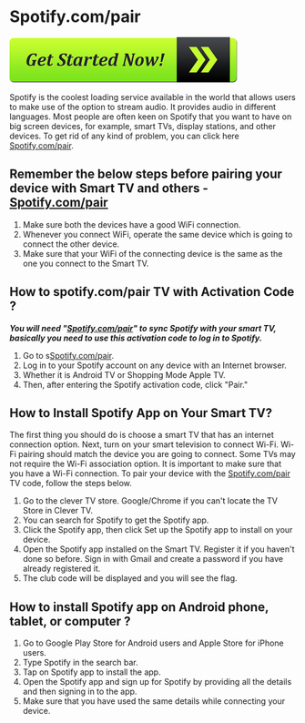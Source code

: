 # Spotify.com/pair

[![Spotify.com/pair](get-started-now-button.png)](https://github.com/Spotifycompair/)

Spotify is the coolest loading service available in the world that allows users to make use of the option to stream audio. It provides audio in different languages. Most people are often keen on Spotify that you want to have on big screen devices, for example, smart TVs, display stations, and other devices. To get rid of any kind of problem, you can click here [Spotify.com/pair](https://github.com/Spotifycompair/).

## Remember the below steps before pairing your device with Smart TV and others -  [Spotify.com/pair](https://github.com/Spotifycompair/)

1. Make sure both the devices have a good WiFi connection.
2. Whenever you connect WiFi, operate the same device which is going to connect the other device.
3. Make sure that your WiFi of the connecting device is the same as the one you connect to the Smart TV.

## How to spotify.com/pair TV with Activation Code ?

**_You will need "[Spotify.com/pair](https://github.com/Spotifycompair/)" to sync Spotify with your smart TV, basically you need to use this activation code to log in to Spotify._**

1. Go to s[Spotify.com/pair](https://github.com/Spotifycompair/).
2. Log in to your Spotify account on any device with an Internet browser.
3. Whether it is Android TV or Shopping Mode Apple TV.
4. Then, after entering the Spotify activation code, click "Pair."

## How to Install Spotify App on Your Smart TV?

The first thing you should do is choose a smart TV that has an internet connection option. Next, turn on your smart television to connect Wi-Fi. Wi-Fi pairing should match the device you are going to connect. Some TVs may not require the Wi-Fi association option. It is important to make sure that you have a Wi-Fi connection. To pair your device with the [Spotify.com/pair](https://github.com/Spotifycompair/)  TV code, follow the steps below.

1. Go to the clever TV store. Google/Chrome if you can't locate the TV Store in Clever TV.
2. You can search for Spotify to get the Spotify app.
3. Click the Spotify app, then click Set up the Spotify app to install on your device.
4. Open the Spotify app installed on the Smart TV. Register it if you haven't done so before. Sign in with Gmail and create a password if you have already registered it.
5. The club code will be displayed and you will see the flag.

## How to install Spotify app on Android phone, tablet, or computer ?

1. Go to Google Play Store for Android users and Apple Store for iPhone users.
2. Type Spotify in the search bar.
3. Tap on Spotify app to install the app.
4. Open the Spotify app and sign up for Spotify by providing all the details and then signing in to the app.
5. Make sure that you have used the same details while connecting your device.

